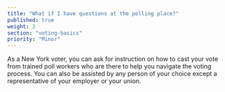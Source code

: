 ```yaml
---
title: "What if I have questions at the polling place?"
published: true
weight: 2
section: "voting-basics"
priority: "Minor"
---
```

As a New York voter, you can ask for instruction on how to cast your vote from trained poll workers who are there to help you navigate the voting process. You can also be assisted by any person of your choice except a representative of your employer or your union.  
